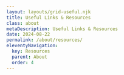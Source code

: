 ```yaml
---
layout: layouts/grid-useful.njk
title: Useful Links & Resources
class: about
metaDescription: Useful Links & Resources
date: 2024-08-22
permalink: /about/resources/
eleventyNavigation:
  key: Resources
  parent: About
  order: 4
---
```




